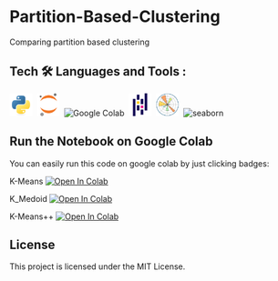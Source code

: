 # Partition-Based-Clustering
Comparing partition based clustering

## Tech :hammer_and_wrench: Languages and Tools :

<div>
  <img src="https://github.com/devicons/devicon/blob/master/icons/python/python-original.svg" title="Python" alt="Python" width="40" height="40"/>&nbsp;
  <img src="https://github.com/devicons/devicon/blob/master/icons/jupyter/jupyter-original.svg" title="Jupyter Notebook" alt="Jupyter Notebook" width="40" height="40"/>&nbsp;
  <img src="https://assets.st-note.com/img/1670632589167-x9aAV8lmnH.png" title="Google Colab" alt="Google Colab" width="40" height="40"/>&nbsp;
  <img src="https://github.com/devicons/devicon/blob/master/icons/pandas/pandas-original.svg"  title="Pandas" alt="Pandas" width="40" height="40"/>&nbsp;
  <img src="https://github.com/devicons/devicon/blob/master/icons/matplotlib/matplotlib-original.svg"  title="MatPlotLib" alt="MatPlotLib" width="40" height="40"/>&nbsp;
  <img src="https://cdn.worldvectorlogo.com/logos/seaborn-1.svg"  title="seaborn" alt="seaborn" width="40" height="40"/>&nbsp;
</div>

## Run the Notebook on Google Colab

You can easily run this code on google colab by just clicking badges:

K-Means [![Open In Colab](https://colab.research.google.com/assets/colab-badge.svg)](https://colab.research.google.com/github.com/AsadiAhmad/Partition-Based-Clustering/blob/main/Code/K_Means.ipynb)

K_Medoid [![Open In Colab](https://colab.research.google.com/assets/colab-badge.svg)](https://colab.research.google.com/github.com/AsadiAhmad/Partition-Based-Clustering/blob/main/Code/K_Medoid.ipynb)

K-Means++ [![Open In Colab](https://colab.research.google.com/assets/colab-badge.svg)](https://colab.research.google.com/github.com/AsadiAhmad/Partition-Based-Clustering/blob/main/Code/K_Means%2B%2B.ipynb)

## License

This project is licensed under the MIT License.

